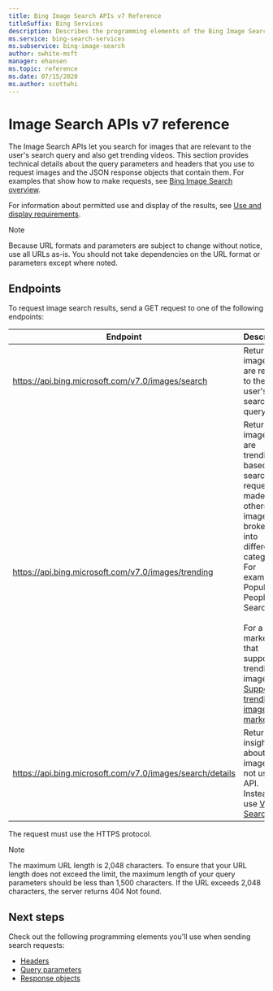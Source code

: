 ```yaml
---
title: Bing Image Search APIs v7 Reference
titleSuffix: Bing Services
description: Describes the programming elements of the Bing Image Search APIs.
ms.service: bing-search-services
ms.subservice: bing-image-search
author: swhite-msft
manager: ehansen
ms.topic: reference
ms.date: 07/15/2020
ms.author: scottwhi
---
```


# Image Search APIs v7 reference

The Image Search APIs let you search for images that are relevant to the user's search query and also get trending videos. This section provides technical details about the query parameters and headers that you use to request images and the JSON response objects that contain them. For examples that show how to make requests, see [Bing Image Search overview](../overview.md). 
  
For information about permitted use and display of the results, see [Use and display requirements](../../bing-web-search/use-display-requirements.md).

> [!NOTE]
> Because URL formats and parameters are subject to change without notice, use all URLs as-is. You should not take dependencies on the URL format or parameters except where noted.
  
## Endpoints  

To request image search results, send a GET request to one of the following endpoints:  
  
|Endpoint|Description 
|-|-
|https://api.bing.microsoft.com/v7.0/images/search|Returns images that are relevant to the user's search query.
|https://api.bing.microsoft.com/v7.0/images/trending|Returns images that are trending based on search requests made by others. The images are broken out into different categories. For example, Popular People Searches.<br/><br/>For a list of markets that support trending images, see [Supported trending images markets](market-codes.md#trending-image-api-markets).
|https://api.bing.microsoft.com/v7.0/images/search/details|Returns insights about an image. Do not use this API. Instead, use [Visual Search API](../../bing-visual-search/overview.md).


The request must use the HTTPS protocol. 

> [!NOTE]
> The maximum URL length is 2,048 characters. To ensure that your URL length does not exceed the limit, the maximum length of your query parameters should be less than 1,500 characters. If the URL exceeds 2,048 characters, the server returns 404 Not found.  
  
## Next steps

Check out the following programming elements you'll use when sending search requests:

- [Headers](headers.md)
- [Query parameters](query-parameters.md)
- [Response objects](response-objects.md)
